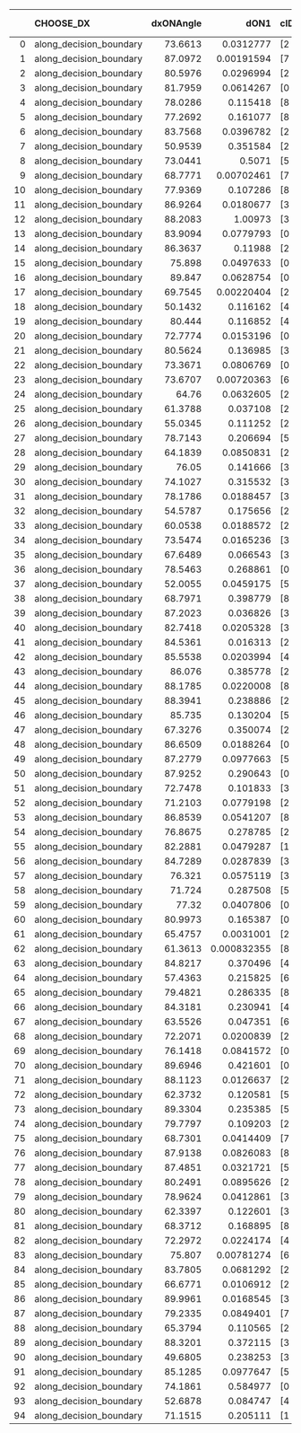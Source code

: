 |    | CHOOSE_DX               |   dxONAngle |        dON1 | cIDON1   |   dON_patch_1 |   nTON |         dON |   dxOFFAngle |       dOFF1 | cIDOFF1   |   dOFF_patch_1 |   nTOFF |        dOFF | SUCCESS   |   nExp |   dual_point_id |   subpoint_time_seconds |   total_execution_time |       logp |      dOFF/dON | Vote dOFF>dON   |
|---:|:------------------------|------------:|------------:|:---------|--------------:|-------:|------------:|-------------:|------------:|:----------|---------------:|--------:|------------:|:----------|-------:|----------------:|------------------------:|-----------------------:|-----------:|--------------:|:----------------|
|  0 | along_decision_boundary |     73.6613 | 0.0312777   | [2 7]    |   0.0312777   |      1 | 0.0312777   |      86.5285 | 0.124378    | [2 7]     |    0.124378    |       1 | 0.124378    | True      |      1 |               2 |                0.897229 |                1.12214 |  0         |   3.97656     | True            |
|  1 | along_decision_boundary |     87.0972 | 0.00191594  | [7 9]    |   0.00191594  |      1 | 0.00191594  |      75.4091 | 0.0699405   | [7 9]     |    0.0699405   |       1 | 0.0699405   | True      |      2 |               3 |                0.970886 |                2.09785 | -0.5       |  36.5046      | True            |
|  2 | along_decision_boundary |     80.5976 | 0.0296994   | [2 8]    |   0.0296994   |      1 | 0.0296994   |      67.9147 | 0.243709    | [2 8]     |    0.243709    |       1 | 0.243709    | True      |      3 |               4 |                0.850076 |                2.95193 | -1         |   8.20584     | True            |
|  3 | along_decision_boundary |     81.7959 | 0.0614267   | [0 1]    |   0.0614267   |      1 | 0.0614267   |      78.4527 | 0.0248039   | [0 1]     |    0.0248039   |       1 | 0.0248039   | False     |      4 |               7 |                1.30549  |                8.25635 | -1.5       |   0.403797    | False           |
|  4 | along_decision_boundary |     78.0286 | 0.115418    | [8 9]    |   0.115418    |      1 | 0.115418    |      79.0815 | 0.176316    | [8 9]     |    0.176316    |       1 | 0.176316    | True      |      5 |               8 |                1.29182  |                9.55213 | -0.5       |   1.52763     | True            |
|  5 | along_decision_boundary |     77.2692 | 0.161077    | [8 9]    |   0.161077    |      1 | 0.161077    |      81.7234 | 0.109229    | [8 9]     |    0.109229    |       1 | 0.109229    | False     |      6 |               9 |                2.00964  |               11.5667  | -0.9       |   0.678117    | False           |
|  6 | along_decision_boundary |     83.7568 | 0.0396782   | [2 7]    |   0.0396782   |      1 | 0.0396782   |      83.0939 | 0.270489    | [2 7]     |    0.270489    |       1 | 0.270489    | True      |      7 |              11 |                1.44265  |               13.0367  | -0.333333  |   6.81705     | True            |
|  7 | along_decision_boundary |     50.9539 | 0.351584    | [2 7]    |   0.351584    |      1 | 0.351584    |      51.2136 | 0.0428581   | [2 7]     |    0.0428581   |       1 | 0.0428581   | False     |      8 |              14 |                1.74211  |               14.8364  | -0.642857  |   0.1219      | False           |
|  8 | along_decision_boundary |     73.0441 | 0.5071      | [5 6]    |   0.5071      |      1 | 0.5071      |      76.8291 | 0.0968065   | [5 6]     |    0.0968065   |       1 | 0.0968065   | False     |      9 |              15 |                2.58583  |               17.4263  | -0.25      |   0.190902    | False           |
|  9 | along_decision_boundary |     68.7771 | 0.00702461  | [7 9]    |   0.00702461  |      1 | 0.00702461  |      83.8741 | 0.00340235  | [7 9]     |    0.00340235  |       1 | 0.00340235  | False     |     10 |              16 |                0.575222 |               18.0054  | -0.0555556 |   0.484347    | False           |
| 10 | along_decision_boundary |     77.9369 | 0.107286    | [8 9]    |   0.107286    |      1 | 0.107286    |      63.4867 | 0.0349557   | [8 9]     |    0.0349557   |       1 | 0.0349557   | False     |     11 |              17 |                1.56277  |               19.5722  | -0         |   0.325819    | False           |
| 11 | along_decision_boundary |     86.9264 | 0.0180677   | [3 7]    |   0.0180677   |      1 | 0.0180677   |      86.7153 | 0.0285387   | [3 7]     |    0.0285387   |       1 | 0.0285387   | True      |     12 |              20 |                0.571757 |               20.195   | -0.0454545 |   1.57954     | True            |
| 12 | along_decision_boundary |     88.2083 | 1.00973     | [3 7]    |   1.00973     |      1 | 1.00973     |      63.7897 | 0.458193    | [3 7]     |    0.458193    |       1 | 0.458193    | False     |     13 |              21 |                3.5514   |               23.7505  | -0         |   0.453779    | False           |
| 13 | along_decision_boundary |     83.9094 | 0.0779793   | [0 2]    |   0.0779793   |      1 | 0.0779793   |      68.9703 | 6.6044e-05  | [1 2]     |    6.6044e-05  |       1 | 6.6044e-05  | False     |     14 |              22 |                0.747104 |               24.5016  | -0.0384615 |   0.000846943 | False           |
| 14 | along_decision_boundary |     86.3637 | 0.11988     | [2 6]    |   0.11988     |      1 | 0.11988     |      80.9193 | 0.0889669   | [2 6]     |    0.0889669   |       1 | 0.0889669   | False     |     15 |              23 |                1.32795  |               25.8356  | -0.142857  |   0.742133    | False           |
| 15 | along_decision_boundary |     75.898  | 0.0497633   | [0 1]    |   0.0497633   |      1 | 0.0497633   |      79.1506 | 0.0040095   | [0 1]     |    0.0040095   |       1 | 0.0040095   | False     |     16 |              25 |                0.588614 |               27.2725  | -0.3       |   0.0805715   | False           |
| 16 | along_decision_boundary |     89.847  | 0.0628754   | [0 4]    |   0.0628754   |      1 | 0.0628754   |      66.3992 | 0.0165137   | [0 4]     |    0.0165137   |       1 | 0.0165137   | False     |     17 |              28 |                0.859649 |               30.1699  | -0.5       |   0.262642    | False           |
| 17 | along_decision_boundary |     69.7545 | 0.00220404  | [2 6]    |   0.00220404  |      1 | 0.00220404  |      85.2754 | 0.157976    | [2 6]     |    0.157976    |       1 | 0.157976    | True      |     18 |              29 |                0.752501 |               30.9265  | -0.735294  |  71.6758      | True            |
| 18 | along_decision_boundary |     50.1432 | 0.116162    | [4 9]    |   0.116162    |      1 | 0.116162    |      76.0342 | 0.132461    | [4 9]     |    0.132461    |       1 | 0.132461    | True      |     19 |              30 |                1.42123  |               32.3534  | -0.444444  |   1.14031     | True            |
| 19 | along_decision_boundary |     80.444  | 0.116852    | [4 8]    |   0.116852    |      1 | 0.116852    |      78.6337 | 0.126453    | [4 8]     |    0.126453    |       1 | 0.126453    | True      |     20 |              31 |                1.6971   |               34.0547  | -0.236842  |   1.08217     | True            |
| 20 | along_decision_boundary |     72.7774 | 0.0153196   | [0 1]    |   0.0153196   |      1 | 0.0153196   |      69.6045 | 0.0204555   | [0 1]     |    0.0204555   |       1 | 0.0204555   | True      |     21 |              32 |                0.871028 |               34.9297  | -0.1       |   1.33524     | True            |
| 21 | along_decision_boundary |     80.5624 | 0.136985    | [3 5]    |   0.136985    |      1 | 0.136985    |      70.1312 | 0.0635007   | [3 5]     |    0.0635007   |       1 | 0.0635007   | False     |     22 |              33 |                1.29662  |               36.2303  | -0.0238095 |   0.463558    | False           |
| 22 | along_decision_boundary |     73.3671 | 0.0806769   | [0 8]    |   0.0806769   |      1 | 0.0806769   |      76.6552 | 0.118785    | [1 8]     |    0.118785    |       1 | 0.118785    | True      |     23 |              34 |                0.874213 |               37.1085  | -0.0909091 |   1.47236     | True            |
| 23 | along_decision_boundary |     73.6707 | 0.00720363  | [6 9]    |   0.00720363  |      1 | 0.00720363  |      83.594  | 0.15601     | [6 9]     |    0.15601     |       1 | 0.15601     | True      |     24 |              35 |                0.894707 |               38.0062  | -0.0217391 |  21.6571      | True            |
| 24 | along_decision_boundary |     64.76   | 0.0632605   | [2 4]    |   0.0632605   |      1 | 0.0632605   |      57.4249 | 0.0168673   | [2 4]     |    0.0168673   |       1 | 0.0168673   | False     |     25 |              36 |                1.13661  |               39.1468  | -0         |   0.266633    | False           |
| 25 | along_decision_boundary |     61.3788 | 0.037108    | [2 7]    |   0.037108    |      1 | 0.037108    |      66.2897 | 0.310194    | [2 7]     |    0.310194    |       1 | 0.310194    | True      |     26 |              37 |                2.43161  |               41.5824  | -0.02      |   8.35921     | True            |
| 26 | along_decision_boundary |     55.0345 | 0.111252    | [2 7]    |   0.111252    |      1 | 0.111252    |      48.1792 | 0.276067    | [2 7]     |    0.276067    |       1 | 0.276067    | True      |     27 |              40 |                1.72252  |               46.4848  | -0         |   2.48145     | True            |
| 27 | along_decision_boundary |     78.7143 | 0.206694    | [5 9]    |   0.206694    |      1 | 0.206694    |      71.4518 | 0.0859997   | [5 9]     |    0.0859997   |       1 | 0.0859997   | False     |     28 |              41 |                1.97634  |               48.4652  | -0.0185185 |   0.416072    | False           |
| 28 | along_decision_boundary |     64.1839 | 0.0850831   | [2 5]    |   0.0850831   |      1 | 0.0850831   |      79.9095 | 0.150461    | [2 5]     |    0.150461    |       1 | 0.150461    | True      |     29 |              42 |                0.992919 |               49.4644  | -0         |   1.7684      | True            |
| 29 | along_decision_boundary |     76.05   | 0.141666    | [3 4]    |   0.141666    |      1 | 0.141666    |      65.4074 | 0.563548    | [3 4]     |    0.563548    |       1 | 0.563548    | True      |     30 |              43 |                2.29662  |               51.7663  | -0.0172414 |   3.978       | True            |
| 30 | along_decision_boundary |     74.1027 | 0.315532    | [3 8]    |   0.315532    |      1 | 0.315532    |      78.093  | 0.0782053   | [3 8]     |    0.0782053   |       1 | 0.0782053   | False     |     31 |              46 |                1.22636  |               54.8766  | -0.0666667 |   0.247852    | False           |
| 31 | along_decision_boundary |     78.1786 | 0.0188457   | [3 6]    |   0.0188457   |      1 | 0.0188457   |      80.5659 | 0.0387836   | [3 6]     |    0.0387836   |       1 | 0.0387836   | True      |     32 |              48 |                0.604652 |               56.6161  | -0.016129  |   2.05796     | True            |
| 32 | along_decision_boundary |     54.5787 | 0.175656    | [2 7]    |   0.175656    |      1 | 0.175656    |      57.3245 | 0.412551    | [2 7]     |    0.412551    |       1 | 0.412551    | True      |     33 |              49 |                1.88535  |               58.5055  | -0.0625    |   2.34863     | True            |
| 33 | along_decision_boundary |     60.0538 | 0.0188572   | [2 5]    |   0.0188572   |      1 | 0.0188572   |      68.0397 | 0.303311    | [2 5]     |    0.303311    |       1 | 0.303311    | True      |     34 |              51 |                1.41875  |               62.9834  | -0.136364  |  16.0846      | True            |
| 34 | along_decision_boundary |     73.5474 | 0.0165236   | [3 8]    |   0.0165236   |      1 | 0.0165236   |      76.9663 | 0.115722    | [3 8]     |    0.115722    |       1 | 0.115722    | True      |     35 |              55 |                0.864041 |               66.9507  | -0.235294  |   7.00341     | True            |
| 35 | along_decision_boundary |     67.6489 | 0.066543    | [3 5]    |   0.066543    |      1 | 0.066543    |      79.5969 | 0.0314395   | [3 5]     |    0.0314395   |       1 | 0.0314395   | False     |     36 |              58 |                1.48929  |               68.4975  | -0.357143  |   0.472469    | False           |
| 36 | along_decision_boundary |     78.5463 | 0.268861    | [0 1]    |   0.268861    |      1 | 0.268861    |      82.1064 | 0.200381    | [0 1]     |    0.200381    |       1 | 0.200381    | False     |     37 |              60 |                1.55218  |               71.5745  | -0.222222  |   0.745298    | False           |
| 37 | along_decision_boundary |     52.0055 | 0.0459175   | [5 8]    |   0.0459175   |      1 | 0.0459175   |      70.874  | 0.0228304   | [5 8]     |    0.0228304   |       1 | 0.0228304   | False     |     38 |              61 |                0.755252 |               72.3338  | -0.121622  |   0.497205    | False           |
| 38 | along_decision_boundary |     68.7971 | 0.398779    | [8 9]    |   0.398779    |      1 | 0.398779    |      69.1661 | 0.000702354 | [8 9]     |    0.000702354 |       1 | 0.000702354 | False     |     39 |              64 |                1.18848  |               73.5801  | -0.0526316 |   0.00176126  | False           |
| 39 | along_decision_boundary |     87.2023 | 0.036826    | [3 7]    |   0.036826    |      1 | 0.036826    |      71.8798 | 0.158022    | [3 7]     |    0.158022    |       1 | 0.158022    | True      |     40 |              65 |                1.95141  |               75.5359  | -0.0128205 |   4.29105     | True            |
| 40 | along_decision_boundary |     82.7418 | 0.0205328   | [3 7]    |   0.0205328   |      1 | 0.0205328   |      81.2942 | 0.049747    | [3 7]     |    0.049747    |       1 | 0.049747    | True      |     41 |              66 |                1.2762   |               76.8161  | -0.05      |   2.42281     | True            |
| 41 | along_decision_boundary |     84.5361 | 0.016313    | [2 9]    |   0.016313    |      1 | 0.016313    |      88.7489 | 0.0213402   | [2 9]     |    0.0213402   |       1 | 0.0213402   | True      |     42 |              67 |                0.576706 |               77.3978  | -0.109756  |   1.30817     | True            |
| 42 | along_decision_boundary |     85.5538 | 0.0203994   | [4 8]    |   0.0203994   |      1 | 0.0203994   |      88.2957 | 0.0279644   | [4 8]     |    0.0279644   |       1 | 0.0279644   | True      |     43 |              68 |                0.797605 |               78.1994  | -0.190476  |   1.37084     | True            |
| 43 | along_decision_boundary |     86.076  | 0.385778    | [2 8]    |   0.385778    |      1 | 0.385778    |      48.7966 | 0.60147     | [2 8]     |    0.60147     |       1 | 0.60147     | True      |     44 |              69 |                4.74362  |               82.9479  | -0.290698  |   1.55911     | True            |
| 44 | along_decision_boundary |     88.1785 | 0.0220008   | [8 9]    |   0.0220008   |      1 | 0.0220008   |      87.7231 | 0.1234      | [8 9]     |    0.1234      |       1 | 0.1234      | True      |     45 |              71 |                1.5384   |               84.5167  | -0.409091  |   5.60892     | True            |
| 45 | along_decision_boundary |     88.3941 | 0.238886    | [2 4]    |   0.238886    |      1 | 0.238886    |      76.7723 | 0.071462    | [2 4]     |    0.071462    |       1 | 0.071462    | False     |     46 |              73 |                1.86821  |               88.3171  | -0.544444  |   0.299147    | False           |
| 46 | along_decision_boundary |     85.735  | 0.130204    | [5 8]    |   0.130204    |      1 | 0.130204    |      79.899  | 0.063103    | [5 8]     |    0.063103    |       1 | 0.063103    | False     |     47 |              74 |                1.24362  |               89.5668  | -0.391304  |   0.484647    | False           |
| 47 | along_decision_boundary |     67.3276 | 0.350074    | [2 4]    |   0.350074    |      1 | 0.350074    |      74.962  | 0.278322    | [2 4]     |    0.278322    |       1 | 0.278322    | False     |     48 |              76 |                1.45274  |               91.0466  | -0.265957  |   0.795038    | False           |
| 48 | along_decision_boundary |     86.6509 | 0.0188264   | [0 8]    |   0.0188264   |      1 | 0.0188264   |      80.6126 | 0.0348571   | [0 8]     |    0.0348571   |       1 | 0.0348571   | True      |     49 |              77 |                0.575475 |               91.6262  | -0.166667  |   1.8515      | True            |
| 49 | along_decision_boundary |     87.2779 | 0.0977663   | [5 9]    |   0.0977663   |      1 | 0.0977663   |      82.1879 | 0.44111     | [5 9]     |    0.44111     |       1 | 0.44111     | True      |     50 |              79 |                1.57026  |               93.2275  | -0.255102  |   4.51189     | True            |
| 50 | along_decision_boundary |     87.9252 | 0.290643    | [0 9]    |   0.290643    |      1 | 0.290643    |      73.6604 | 2.31055e-05 | [0 9]     |    2.31055e-05 |       1 | 2.31055e-05 | False     |     51 |              80 |                1.93448  |               95.1659  | -0.36      |   7.94977e-05 | False           |
| 51 | along_decision_boundary |     72.7478 | 0.101833    | [3 8]    |   0.101833    |      1 | 0.101833    |      62.27   | 0.0613036   | [3 8]     |    0.0613036   |       1 | 0.0613036   | False     |     52 |              82 |                1.39492  |               96.5995  | -0.245098  |   0.602002    | False           |
| 52 | along_decision_boundary |     71.2103 | 0.0779198   | [2 5]    |   0.0779198   |      1 | 0.0779198   |      83.6816 | 0.10939     | [2 5]     |    0.10939     |       1 | 0.10939     | True      |     53 |              84 |                1.00833  |               99.0042  | -0.153846  |   1.40388     | True            |
| 53 | along_decision_boundary |     86.8539 | 0.0541207   | [8 9]    |   0.0541207   |      1 | 0.0541207   |      79.1318 | 0.807106    | [8 9]     |    0.807106    |       1 | 0.807106    | True      |     54 |              85 |                2.54778  |              101.561   | -0.235849  |  14.9131      | True            |
| 54 | along_decision_boundary |     76.8675 | 0.278785    | [2 7]    |   0.278785    |      1 | 0.278785    |      68.2869 | 0.526195    | [2 7]     |    0.526195    |       1 | 0.526195    | True      |     55 |              86 |                3.92291  |              105.489   | -0.333333  |   1.88746     | True            |
| 55 | along_decision_boundary |     82.2881 | 0.0479287   | [1 7]    |   0.0479287   |      1 | 0.0479287   |      75.9166 | 6.32512e-05 | [0 7]     |    6.32512e-05 |       1 | 6.32512e-05 | False     |     56 |              89 |                0.902272 |              106.448   | -0.445455  |   0.00131969  | False           |
| 56 | along_decision_boundary |     84.7289 | 0.0287839   | [3 8]    |   0.0287839   |      1 | 0.0287839   |      82.4065 | 0.0117892   | [3 8]     |    0.0117892   |       1 | 0.0117892   | False     |     57 |              90 |                0.859654 |              107.312   | -0.321429  |   0.409577    | False           |
| 57 | along_decision_boundary |     76.321  | 0.0575119   | [3 6]    |   0.0575119   |      1 | 0.0575119   |      73.3055 | 0.0597967   | [3 6]     |    0.0597967   |       1 | 0.0597967   | True      |     58 |              93 |                0.994729 |              108.367   | -0.219298  |   1.03973     | True            |
| 58 | along_decision_boundary |     71.724  | 0.287508    | [5 7]    |   0.287508    |      1 | 0.287508    |      75.2823 | 0.206301    | [5 7]     |    0.206301    |       1 | 0.206301    | False     |     59 |              94 |                2.40437  |              110.775   | -0.310345  |   0.71755     | False           |
| 59 | along_decision_boundary |     77.32   | 0.0407806   | [0 1]    |   0.0407806   |      1 | 0.0407806   |      80.3442 | 0.310478    | [0 1]     |    0.310478    |       1 | 0.310478    | True      |     60 |              99 |                2.48194  |              117.297   | -0.211864  |   7.61337     | True            |
| 60 | along_decision_boundary |     80.9973 | 0.165387    | [0 9]    |   0.165387    |      1 | 0.165387    |      65.6638 | 0.000127217 | [1 9]     |    0.000127217 |       1 | 0.000127217 | False     |     61 |             103 |                1.42179  |              118.814   | -0.3       |   0.000769209 | False           |
| 61 | along_decision_boundary |     65.4757 | 0.0031001   | [2 7]    |   0.0031001   |      1 | 0.0031001   |      67.4719 | 0.409876    | [2 7]     |    0.409876    |       1 | 0.409876    | True      |     62 |             107 |                1.83852  |              123.985   | -0.204918  | 132.214       | True            |
| 62 | along_decision_boundary |     61.3613 | 0.000832355 | [8 9]    |   0.000832355 |      1 | 0.000832355 |      65.1731 | 0.0412594   | [8 9]     |    0.0412594   |       1 | 0.0412594   | True      |     63 |             108 |                0.56108  |              124.55    | -0.290323  |  49.5695      | True            |
| 63 | along_decision_boundary |     84.8217 | 0.370496    | [4 8]    |   0.370496    |      1 | 0.370496    |      77.3306 | 0.399881    | [4 8]     |    0.399881    |       1 | 0.399881    | True      |     64 |             109 |                1.43281  |              125.986   | -0.388889  |   1.07931     | True            |
| 64 | along_decision_boundary |     57.4363 | 0.215825    | [6 7]    |   0.215825    |      1 | 0.215825    |      66.236  | 0.0255273   | [6 7]     |    0.0255273   |       1 | 0.0255273   | False     |     65 |             113 |                2.25489  |              130.735   | -0.5       |   0.118278    | False           |
| 65 | along_decision_boundary |     79.4821 | 0.286335    | [8 9]    |   0.286335    |      1 | 0.286335    |      60.8008 | 0.399043    | [8 9]     |    0.399043    |       1 | 0.399043    | True      |     66 |             116 |                2.33827  |              133.128   | -0.376923  |   1.39362     | True            |
| 66 | along_decision_boundary |     84.3181 | 0.230941    | [4 6]    |   0.230941    |      1 | 0.230941    |      85.8918 | 0.0922299   | [4 6]     |    0.0922299   |       1 | 0.0922299   | False     |     67 |             117 |                2.46856  |              135.602   | -0.484848  |   0.399366    | False           |
| 67 | along_decision_boundary |     63.5526 | 0.047351    | [6 9]    |   0.047351    |      1 | 0.047351    |      72.8752 | 0.126221    | [6 9]     |    0.126221    |       1 | 0.126221    | True      |     68 |             120 |                0.866384 |              137.467   | -0.365672  |   2.66565     | True            |
| 68 | along_decision_boundary |     72.2071 | 0.0200839   | [2 8]    |   0.0200839   |      1 | 0.0200839   |      64.4422 | 0.0608172   | [2 8]     |    0.0608172   |       1 | 0.0608172   | True      |     69 |             122 |                1.45727  |              138.954   | -0.470588  |   3.02816     | True            |
| 69 | along_decision_boundary |     76.1418 | 0.0841572   | [0 1]    |   0.0841572   |      1 | 0.0841572   |      80.4103 | 0.202212    | [0 1]     |    0.202212    |       1 | 0.202212    | True      |     70 |             126 |                1.98438  |              144.066   | -0.586957  |   2.40279     | True            |
| 70 | along_decision_boundary |     89.6946 | 0.421601    | [0 8]    |   0.421601    |      1 | 0.421601    |      62.3552 | 1.81118e-05 | [1 8]     |    1.81118e-05 |       1 | 1.81118e-05 | False     |     71 |             129 |                1.15846  |              148.151   | -0.714286  |   4.29595e-05 | False           |
| 71 | along_decision_boundary |     88.1123 | 0.0126637   | [2 7]    |   0.0126637   |      1 | 0.0126637   |      89.1359 | 0.380508    | [2 7]     |    0.380508    |       1 | 0.380508    | True      |     72 |             132 |                1.72185  |              149.928   | -0.570423  |  30.0473      | True            |
| 72 | along_decision_boundary |     62.3732 | 0.120581    | [5 7]    |   0.120581    |      1 | 0.120581    |      80.9198 | 0.0264966   | [5 7]     |    0.0264966   |       1 | 0.0264966   | False     |     73 |             134 |                1.27491  |              152.159   | -0.694444  |   0.219742    | False           |
| 73 | along_decision_boundary |     89.3304 | 0.235385    | [5 6]    |   0.235385    |      1 | 0.235385    |      75.9086 | 0.0983622   | [5 6]     |    0.0983622   |       1 | 0.0983622   | False     |     74 |             136 |                1.6749   |              153.865   | -0.554795  |   0.417877    | False           |
| 74 | along_decision_boundary |     79.7797 | 0.109203    | [2 7]    |   0.109203    |      1 | 0.109203    |      63.2815 | 0.00664828  | [2 7]     |    0.00664828  |       1 | 0.00664828  | False     |     75 |             142 |                1.27728  |              156.2     | -0.432432  |   0.0608802   | False           |
| 75 | along_decision_boundary |     68.7301 | 0.0414409   | [7 9]    |   0.0414409   |      1 | 0.0414409   |      78.5682 | 0.322193    | [7 9]     |    0.322193    |       1 | 0.322193    | True      |     76 |             143 |                1.85557  |              158.06    | -0.326667  |   7.77476     | True            |
| 76 | along_decision_boundary |     87.9138 | 0.0826083   | [8 9]    |   0.0826083   |      1 | 0.0826083   |      85.9217 | 0.142431    | [8 9]     |    0.142431    |       1 | 0.142431    | True      |     77 |             148 |                1.14838  |              168.124   | -0.421053  |   1.72417     | True            |
| 77 | along_decision_boundary |     87.4851 | 0.0321721   | [5 7]    |   0.0321721   |      1 | 0.0321721   |      88.9871 | 0.0770212   | [5 7]     |    0.0770212   |       1 | 0.0770212   | True      |     78 |             149 |                1.00121  |              169.13    | -0.525974  |   2.39404     | True            |
| 78 | along_decision_boundary |     80.2491 | 0.0895626   | [2 9]    |   0.0895626   |      1 | 0.0895626   |      71.3917 | 0.37147     | [2 9]     |    0.37147     |       1 | 0.37147     | True      |     79 |             152 |                0.99596  |              171.542   | -0.641026  |   4.1476      | True            |
| 79 | along_decision_boundary |     78.9624 | 0.0412861   | [3 9]    |   0.0412861   |      1 | 0.0412861   |      77.9492 | 0.0117942   | [3 9]     |    0.0117942   |       1 | 0.0117942   | False     |     80 |             154 |                0.693247 |              172.267   | -0.765823  |   0.285669    | False           |
| 80 | along_decision_boundary |     62.3397 | 0.122601    | [3 9]    |   0.122601    |      1 | 0.122601    |      64.1279 | 0.0319004   | [3 9]     |    0.0319004   |       1 | 0.0319004   | False     |     81 |             158 |                1.72102  |              177.195   | -0.625     |   0.260198    | False           |
| 81 | along_decision_boundary |     68.3712 | 0.168895    | [8 9]    |   0.168895    |      1 | 0.168895    |      72.5957 | 0.270201    | [8 9]     |    0.270201    |       1 | 0.270201    | True      |     82 |             162 |                1.8799   |              179.965   | -0.5       |   1.59982     | True            |
| 82 | along_decision_boundary |     72.2972 | 0.0224174   | [4 7]    |   0.0224174   |      1 | 0.0224174   |      84.0966 | 0.102107    | [4 7]     |    0.102107    |       1 | 0.102107    | True      |     83 |             163 |                0.575443 |              180.545   | -0.609756  |   4.55483     | True            |
| 83 | along_decision_boundary |     75.807  | 0.00781274  | [6 9]    |   0.00781274  |      1 | 0.00781274  |      77.9851 | 0.101022    | [6 9]     |    0.101022    |       1 | 0.101022    | True      |     84 |             164 |                1.13125  |              181.68    | -0.728916  |  12.9304      | True            |
| 84 | along_decision_boundary |     83.7805 | 0.0681292   | [2 7]    |   0.0681292   |      1 | 0.0681292   |      75.325  | 0.00478349  | [2 7]     |    0.00478349  |       1 | 0.00478349  | False     |     85 |             165 |                1.17283  |              182.857   | -0.857143  |   0.0702121   | False           |
| 85 | along_decision_boundary |     66.6771 | 0.0106912   | [2 5]    |   0.0106912   |      1 | 0.0106912   |      57.7512 | 0.0194317   | [2 5]     |    0.0194317   |       1 | 0.0194317   | True      |     86 |             169 |                0.561031 |              185.471   | -0.711765  |   1.81755     | True            |
| 86 | along_decision_boundary |     89.9961 | 0.0168545   | [3 4]    |   0.0168545   |      1 | 0.0168545   |      80.082  | 0.152911    | [3 4]     |    0.152911    |       1 | 0.152911    | True      |     87 |             170 |                1.49951  |              186.975   | -0.837209  |   9.07238     | True            |
| 87 | along_decision_boundary |     79.2335 | 0.0849401   | [7 9]    |   0.0849401   |      1 | 0.0849401   |      78.9236 | 0.0753275   | [7 9]     |    0.0753275   |       1 | 0.0753275   | False     |     88 |             171 |                0.742939 |              187.722   | -0.971264  |   0.886832    | False           |
| 88 | along_decision_boundary |     65.3794 | 0.110565    | [2 9]    |   0.110565    |      1 | 0.110565    |      75.7369 | 0.0291903   | [2 9]     |    0.0291903   |       1 | 0.0291903   | False     |     89 |             172 |                1.11808  |              188.846   | -0.818182  |   0.264011    | False           |
| 89 | along_decision_boundary |     88.3201 | 0.372115    | [3 6]    |   0.372115    |      1 | 0.372115    |      67.4852 | 0.006161    | [3 6]     |    0.006161    |       1 | 0.006161    | False     |     90 |             174 |                1.63475  |              190.513   | -0.679775  |   0.0165567   | False           |
| 90 | along_decision_boundary |     49.6805 | 0.238253    | [3 5]    |   0.238253    |      1 | 0.238253    |      53.9593 | 0.257558    | [3 5]     |    0.257558    |       1 | 0.257558    | True      |     91 |             175 |                1.56052  |              192.076   | -0.555556  |   1.08103     | True            |
| 91 | along_decision_boundary |     85.1285 | 0.0977647   | [5 7]    |   0.0977647   |      1 | 0.0977647   |      68.3795 | 0.505731    | [5 7]     |    0.505731    |       1 | 0.505731    | True      |     92 |             176 |                1.61896  |              193.7     | -0.664835  |   5.17294     | True            |
| 92 | along_decision_boundary |     74.1861 | 0.584977    | [0 1]    |   0.584977    |      1 | 0.584977    |      70.2307 | 0.314754    | [0 1]     |    0.314754    |       1 | 0.314754    | False     |     93 |             180 |                3.35208  |              198.755   | -0.782609  |   0.538062    | False           |
| 93 | along_decision_boundary |     52.6878 | 0.084747    | [4 7]    |   0.084747    |      1 | 0.084747    |      54.6054 | 0.880562    | [4 7]     |    0.880562    |       1 | 0.880562    | True      |     94 |             185 |                2.4734   |              204.88    | -0.650538  |  10.3905      | True            |
| 94 | along_decision_boundary |     71.1515 | 0.205111    | [1 4]    |   0.205111    |      1 | 0.205111    |      68.5267 | 0.182253    | [0 4]     |    0.182253    |       1 | 0.182253    | False     |     95 |             187 |                2.20528  |              208.602   | -0.765957  |   0.888555    | False           |